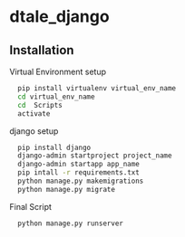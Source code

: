 # dtale_django

## Installation


Virtual Environment setup
```bash
  pip install virtualenv virtual_env_name
  cd virtual_env_name
  cd  Scripts
  activate
  ```

django setup
```bash
  pip install django
  django-admin startproject project_name
  django-admin startapp app_name
  pip intall -r requirements.txt
  python manage.py makemigrations
  python manage.py migrate
```

Final Script
```bash
  python manage.py runserver

  ```
